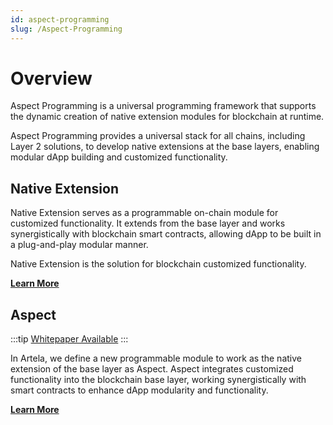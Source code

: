 ```yaml
---
id: aspect-programming
slug: /Aspect-Programming
---
```

# Overview

Aspect Programming is a universal programming framework that supports the dynamic creation of native extension modules for blockchain at runtime.

Aspect Programming provides a universal stack for all chains, including Layer 2 solutions, to develop native extensions at the base layers, enabling modular dApp building and customized functionality.

## Native Extension

Native Extension serves as a programmable on-chain module for customized functionality. It extends from the base layer and works synergistically with blockchain smart contracts, allowing dApp to be built in a plug-and-play modular manner.

Native Extension is the solution for blockchain customized functionality. 

**[Learn More](https://docs.artela.network/main/Aspect-Programming/Native-Extension)**

## Aspect

:::tip
[Whitepaper Available](https://github.com/artela-network/aspect-whitepaper/blob/main/latex/build/whitepaper.pdf)
:::

In Artela, we define a new programmable module to work as the native extension of the base layer as Aspect. Aspect integrates customized functionality into the blockchain base layer, working synergistically with smart contracts to enhance dApp modularity and functionality. 

**[Learn More](https://docs.artela.network/main/Aspect-Programming/Aspect)**